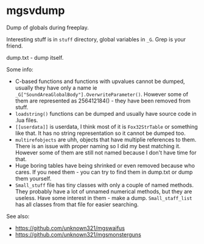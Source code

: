 # mgsvdump
Dump of globals during freeplay.

Interesting stuff is in `stuff` directory, global variables in `_G`. Grep is your friend.

dump.txt - dump itself.

Some info:
* C-based functions and functions with upvalues cannot be dumped, usually they have only a name ie `_G["SoundAreaGlobalBody"].OverwriteParameter()`. However some of them are represented as 256412184() - they have been removed from stuff.
* `loadstring()` functions can be dumped and usually have source code in .lua files.
* `[[userdata]]` is userdata, I think most of it is `Fox32StrTable` or something like that. It has no string representation so it cannot be dumped too.
* `multirefobjects` are uhh, objects that have multiplie references to them. There is an issue with proper naming so I did my best matching it. However some of them are still not named because I don't have time for that.
* Huge boring tables have being shrinked or even removed because who cares. If you need them - you can try to find them in dump.txt or dump them yourself.
* `Small_stuff` file has tiny classes with only a couple of named methods. They probably have a lot of unnamed numerical methods, but they are useless. Have some interest in them - make a dump. `Small_staff_list` has all classes from that file for easier searching.


See also:
* https://github.com/unknown321/mgswaifus
* https://github.com/unknown321/mgsmonsterguns